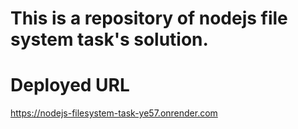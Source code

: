 # This is a repository of nodejs file system task's solution.

# Deployed URL

https://nodejs-filesystem-task-ye57.onrender.com